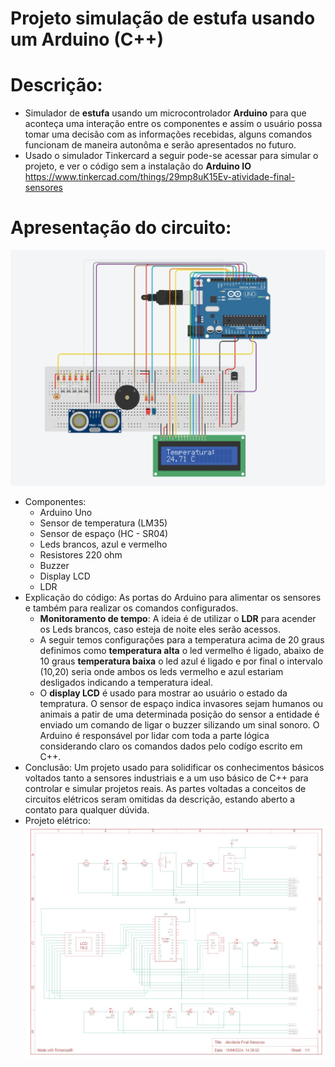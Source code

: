 # Projeto simulação de estufa usando um Arduino (C++)
# Descrição:
- Simulador de **estufa** usando um microcontrolador **Arduino** para que aconteça uma interação entre os componentes e assim o usuário possa tomar uma decisão com as informações recebidas, alguns comandos funcionam de maneira autonôma e serão apresentados no futuro.
- Usado o simulador Tinkercard a seguir pode-se acessar para simular o projeto, e ver o código sem a instalação do **Arduino IO**  https://www.tinkercad.com/things/29mp8uK15Ev-atividade-final-sensores

# Apresentação do circuito:
<img src="imagem_projeto.png">

- Componentes:
   - Arduino Uno
   - Sensor de temperatura (LM35)
   - Sensor de espaço (HC - SR04)
   - Leds brancos, azul e vermelho
   - Resistores 220 ohm
   - Buzzer
   - Display LCD
   - LDR
- Explicação do código: As portas do Arduino para alimentar os sensores e também para realizar os comandos configurados.
  - **Monitoramento de tempo**: A ideia é de utilizar o **LDR** para acender os Leds brancos, caso esteja de noite eles serão acessos.
  - A seguir temos configurações para a temperatura acima de 20 graus definimos como **temperatura alta** o led vermelho é ligado, abaixo de 10 graus **temperatura baixa** o led azul é ligado e por final o intervalo (10,20) seria onde ambos os leds vermelho e azul estariam desligados indicando a temperatura ideal.
  - O **display LCD** é usado para mostrar ao usuário o estado da tempratura. O sensor de espaço indica invasores sejam humanos ou animais a patir de uma determinada posição do sensor a entidade é enviado um comando de ligar o buzzer silizando um sinal sonoro. O Arduino é responsável por lidar com toda a parte lógica considerando claro os comandos dados pelo codígo escrito em C++.
- Conclusão: Um projeto usado para solidificar os conhecimentos básicos voltados tanto a sensores industriais e a um uso básico de C++ para controlar e simular projetos reais. As partes voltadas a conceitos de circuitos elétricos seram omitidas da descrição, estando aberto a contato para qualquer dúvida.
- Projeto elétrico:
  <img src="projeto_eletrico.png">
